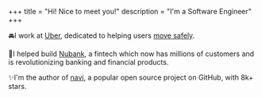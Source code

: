 +++
title = "Hi! Nice to meet you!"
description = "I'm a Software Engineer"
+++

<span class="emoji home-icon">🚘‎</span>I work at [Uber](https://github.com/uber), dedicated to helping users [move safely](https://www.uber.com/br/en/ride/safety).</p>

<span class="emoji home-icon">🏦</span>I helped build [Nubank](https://github.com/nubank), a fintech which now has millions of customers and is revolutionizing banking and financial products.

<span class="emoji home-icon">✨‎</span>I'm the author of [navi](https://github.com/denisidoro/navi), a popular open source project on GitHub, with 8k+ stars.
